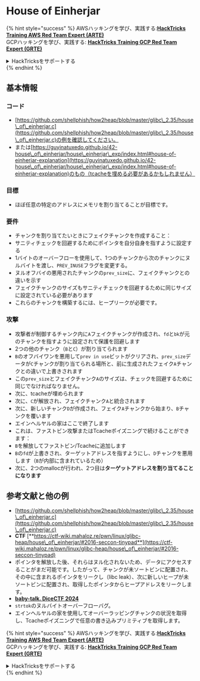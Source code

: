 # House of Einherjar

{% hint style="success" %}
AWSハッキングを学び、実践する:<img src="/.gitbook/assets/arte.png" alt="" data-size="line">[**HackTricks Training AWS Red Team Expert (ARTE)**](https://training.hacktricks.xyz/courses/arte)<img src="/.gitbook/assets/arte.png" alt="" data-size="line">\
GCPハッキングを学び、実践する: <img src="/.gitbook/assets/grte.png" alt="" data-size="line">[**HackTricks Training GCP Red Team Expert (GRTE)**<img src="/.gitbook/assets/grte.png" alt="" data-size="line">](https://training.hacktricks.xyz/courses/grte)

<details>

<summary>HackTricksをサポートする</summary>

* [**サブスクリプションプラン**](https://github.com/sponsors/carlospolop)を確認してください！
* **💬 [**Discordグループ**](https://discord.gg/hRep4RUj7f)または[**Telegramグループ**](https://t.me/peass)に参加するか、**Twitter** 🐦 [**@hacktricks\_live**](https://twitter.com/hacktricks\_live)**をフォローしてください。**
* **[**HackTricks**](https://github.com/carlospolop/hacktricks)および[**HackTricks Cloud**](https://github.com/carlospolop/hacktricks-cloud)のGitHubリポジトリにPRを提出してハッキングトリックを共有してください。**

</details>
{% endhint %}

## 基本情報

### コード

* [https://github.com/shellphish/how2heap/blob/master/glibc\_2.35/house\_of\_einherjar.c](https://github.com/shellphish/how2heap/blob/master/glibc\_2.35/house\_of\_einherjar.c)の例を確認してください。
* または[https://guyinatuxedo.github.io/42-house\_of\_einherjar/house\_einherjar\_exp/index.html#house-of-einherjar-explanation](https://guyinatuxedo.github.io/42-house\_of\_einherjar/house\_einherjar\_exp/index.html#house-of-einherjar-explanation)のもの（tcacheを埋める必要があるかもしれません）

### 目標

* ほぼ任意の特定のアドレスにメモリを割り当てることが目標です。

### 要件

* チャンクを割り当てたいときにフェイクチャンクを作成すること：
* サニティチェックを回避するためにポインタを自分自身を指すように設定する
* 1バイトのオーバーフローを使用して、1つのチャンクから次のチャンクにヌルバイトを渡し、`PREV_INUSE`フラグを変更する。
* ヌルオフバイの悪用されたチャンクの`prev_size`に、フェイクチャンクとの違いを示す
* フェイクチャンクのサイズもサニティチェックを回避するために同じサイズに設定されている必要があります
* これらのチャンクを構築するには、ヒープリークが必要です。

### 攻撃

* 攻撃者が制御するチャンク内に`A`フェイクチャンクが作成され、`fd`と`bk`が元のチャンクを指すように設定されて保護を回避します
* 2つの他のチャンク（`B`と`C`）が割り当てられます
* `B`のオフバイワンを悪用して`prev in use`ビットがクリアされ、`prev_size`データが`C`チャンクが割り当てられる場所と、前に生成されたフェイク`A`チャンクとの違いで上書きされます
* この`prev_size`とフェイクチャンク`A`のサイズは、チェックを回避するために同じでなければなりません。
* 次に、tcacheが埋められます
* 次に、`C`が解放され、フェイクチャンク`A`と統合されます
* 次に、新しいチャンク`D`が作成され、フェイク`A`チャンクから始まり、`B`チャンクを覆います
* エインヘルヤルの家はここで終了します
* これは、ファストビン攻撃またはTcacheポイズニングで続けることができます：
* `B`を解放してファストビン/Tcacheに追加します
* `B`の`fd`が上書きされ、ターゲットアドレスを指すようにし、`D`チャンクを悪用します（`B`が内部に含まれているため）
* 次に、2つのmallocが行われ、2つ目は**ターゲットアドレスを割り当てることになります**

## 参考文献と他の例

* [https://github.com/shellphish/how2heap/blob/master/glibc\_2.35/house\_of\_einherjar.c](https://github.com/shellphish/how2heap/blob/master/glibc\_2.35/house\_of\_einherjar.c)
* **CTF** [**https://ctf-wiki.mahaloz.re/pwn/linux/glibc-heap/house\_of\_einherjar/#2016-seccon-tinypad**](https://ctf-wiki.mahaloz.re/pwn/linux/glibc-heap/house\_of\_einherjar/#2016-seccon-tinypad)
* ポインタを解放した後、それらはヌル化されないため、データにアクセスすることがまだ可能です。したがって、チャンクが未ソートビンに配置され、その中に含まれるポインタをリークし（libc leak）、次に新しいヒープが未ソートビンに配置され、取得したポインタからヒープアドレスをリークします。
* [**baby-talk. DiceCTF 2024**](https://7rocky.github.io/en/ctf/other/dicectf/baby-talk/)
* `strtok`のヌルバイトオーバーフローバグ。
* エインヘルヤルの家を使用してオーバーラッピングチャンクの状況を取得し、Tcacheポイズニングで任意の書き込みプリミティブを取得します。

{% hint style="success" %}
AWSハッキングを学び、実践する:<img src="/.gitbook/assets/arte.png" alt="" data-size="line">[**HackTricks Training AWS Red Team Expert (ARTE)**](https://training.hacktricks.xyz/courses/arte)<img src="/.gitbook/assets/arte.png" alt="" data-size="line">\
GCPハッキングを学び、実践する: <img src="/.gitbook/assets/grte.png" alt="" data-size="line">[**HackTricks Training GCP Red Team Expert (GRTE)**<img src="/.gitbook/assets/grte.png" alt="" data-size="line">](https://training.hacktricks.xyz/courses/grte)

<details>

<summary>HackTricksをサポートする</summary>

* [**サブスクリプションプラン**](https://github.com/sponsors/carlospolop)を確認してください！
* **💬 [**Discordグループ**](https://discord.gg/hRep4RUj7f)または[**Telegramグループ**](https://t.me/peass)に参加するか、**Twitter** 🐦 [**@hacktricks\_live**](https://twitter.com/hacktricks\_live)**をフォローしてください。**
* **[**HackTricks**](https://github.com/carlospolop/hacktricks)および[**HackTricks Cloud**](https://github.com/carlospolop/hacktricks-cloud)のGitHubリポジトリにPRを提出してハッキングトリックを共有してください。**

</details>
{% endhint %}
